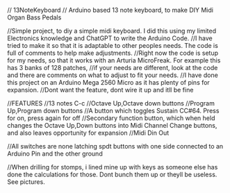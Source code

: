 // 13NoteKeyboard
// Arduino based 13 note keyboard, to make DIY Midi Organ Bass Pedals

//Simple project, to diy a simple midi keyboard. I did this using my limited Electronics knowledge and ChatGPT to write the Arduino Code.
//I have tried to make it so that it is adaptable to other peoples needs. The code is full of comments to help make adjustments.
//Right now the code is setup for my needs, so that it works with an Arturia MicroFreak. For example this has 3 banks of 128 patches,
//if your needs are different, look at the code and there are comments on what to adjust to fit your needs.
//I have done this project on an Arduino Mega 2560 Micro as it has plenty of pins for expansion.
//Dont want the feature, dont wire it up and itll be fine

//FEATURES
//13 notes C-c
//Octave Up,Octave down buttons
//Program Up,Program down buttons
//A button which toggles Sustain CC#64. Press for on, press again for off
//Secondary function button, which when held changes the Octave Up,Down buttons into Midi Channel Change buttons, and also leaves opportunity for expansion
//Midi Din Out

//All switches are none latching spdt buttons with one side connected to an Arduino Pin and the other ground

//When drilling for stomps, i lined mine up with keys as someone else has done the calculations for those. Dont bunch them up or theyll be useless. See pictures.
